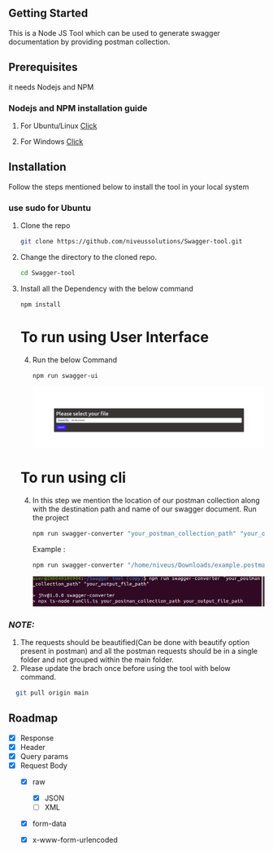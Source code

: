 
<!-- GETTING STARTED -->
## Getting Started

This is a Node JS Tool which can be used to generate swagger documentation by providing postman collection.

## Prerequisites

it needs Nodejs and NPM
  ### Nodejs and NPM installation guide 

  1. For Ubuntu/Linux [Click](https://www.geeksforgeeks.org/installation-of-node-js-on-linux/)

  2. For Windows [Click](https://www.geeksforgeeks.org/installation-of-node-js-on-windows/)
   

## Installation

Follow the steps mentioned below to install the tool in your local system 

   ### use sudo for Ubuntu

1. Clone the repo
   ```sh
   git clone https://github.com/niveussolutions/Swagger-tool.git
   ```
2. Change the directory to the cloned repo.
   ```sh
   cd Swagger-tool
   ```

3. Install all the  Dependency with the below command 
   ```sh
   npm install
   ```
   # To run using User Interface
   
   4. Run the below Command 
      ```sh
      npm run swagger-ui
      ```
      ![plot](./uploads/Screenshot%20from%202023-05-16%2014-57-41.png) 
   # To run using cli
   4. In this step we mention the location of our postman collection along with the destination path and name of our swagger document.
      Run the project
      ```sh
      npm run swagger-converter "your_postman_collection_path" "your_output_file_path"
      ```
      Example :
      ```sh
      npm run swagger-converter "/home/niveus/Downloads/example.postman_collection.json" "/home/niveus/Downloads/example_output.yaml"
      ```
      ![plot](./uploads/Screenshot%20from%202023-05-16%2015-03-59.png) 

### **_NOTE:_**  
 1. The requests should be beautified(Can be done with beautify option present in postman) and all the postman requests should be in a single folder and not grouped within the main folder.
 2. Please update the brach once before using the tool with below command.
 ```sh
   git pull origin main
   ```
            
            

<!-- ROADMAP -->
## Roadmap

- [x] Response
- [x] Header
- [x] Query params
- [x] Request Body
   - [X] raw
      - [x] JSON
      - [ ] XML
   - [X] form-data
   - [X] x-www-form-urlencoded



   
